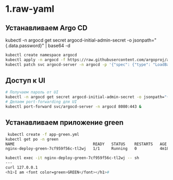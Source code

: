 # 1.raw-yaml

## Устанавливаем Argo CD

kubectl -n argocd get secret argocd-initial-admin-secret -o jsonpath="{.data.password}" | base64 -d

```bash
kubectl create namespace argocd
kubectl apply -n argocd -f https://raw.githubusercontent.com/argoproj/argo-cd/stable/manifests/install.yaml
kubectl patch svc argocd-server -n argocd -p '{"spec": {"type": "LoadBalancer"}}'
```

## Доступ к UI

```bash
# Получаем пароль от UI
kubectl -n argocd get secret argocd-initial-admin-secret -o jsonpath="{.data.password}" | base64 -d 
# Делаем port-forwarding для UI
kubectl port-forward svc/argocd-server -n argocd 8080:443 &
```

## Устанавливаем приложение green
```bash
 kubectl create -f app-green.yml
kubectl get po -n green
NAME                                  READY   STATUS    RESTARTS   AGE
nginx-deploy-green-7cf959f56c-tl2wj   1/1     Running   0          4m18s

kubectl exec -it nginx-deploy-green-7cf959f56c-tl2wj -- sh
---
curl 127.0.0.1
<h1>I am <font color=green>GREEN</font></h1>#
```
